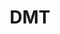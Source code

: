 ---
title: DMT
crosslinks:
- Drugs
- Psychonaut
- DrugsOver30
- LSD
- drugscirclejerk
- replications
- Damokian
- RationalPsychonaut
- DrugNerds
- DarkNetMarkets
- Waxpen
- ReagentTesting
- Heavymind
- holofractal
- electronic_cigarette
- dmtguide
- 5MeODMT
- TopMindsOfReddit
- Saionara
---